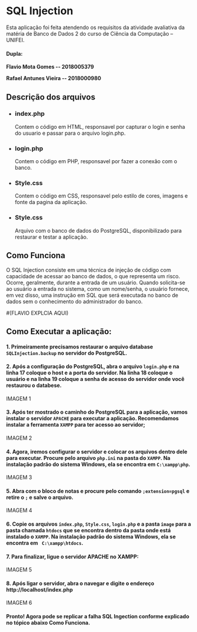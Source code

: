 # SQL Injection
Esta aplicação foi feita atendendo os requisitos da atividade avaliativa da matéria de Banco de Dados 2 do curso de Ciência da Computação – UNIFEI.
#### Dupla:
**Flavio Mota Gomes -- 2018005379**

**Rafael Antunes Vieira -- 2018000980**

## Descrição dos arquivos
- ### index.php
   Contem o código em HTML, responsavel por capturar o login e senha do usuario e passar para o arquivo login.php.
- ### login.php
   Contem o código em PHP, responsavel por fazer a conexão com o banco.
- ### Style.css
   Contem o código em CSS, responsavel pelo estilo de cores, imagens e fonte da pagina da aplicação.
- ### Style.css
   Arquivo com o banco de dados do PostgreSQL, disponibilizado para restaurar e testar a aplicação.
   
## Como Funciona

O SQL Injection consiste em uma técnica de injeção de código com capacidade de acessar ao banco de dados, o que representa um risco. Ocorre, geralmente, durante a entrada de um usuário. Quando solicita-se ao usuário a entrada no sistema, como um nome/senha, o usuário fornece, em vez disso, uma instrução em SQL que será executada no banco de dados sem o conhecimento do administrador do banco.

#(FLAVIO EXPLCIA AQUI)
   
## Como Executar a aplicação:  

#### 1. Primeiramente precisamos restaurar o arquivo database ``` SQLInjection.backup``` no servidor do PostgreSQL.

#### 2. Após a configuração do PostgreSQL, abra o arquivo ```login.php``` e na linha **17** coloque o host e a porta do servidor. Na linha **18** coloque o usuário e na linha **19** coloque a senha de acesso do servidor onde você restaurou o databese.

IMAGEM 1

#### 3. Após ter mostrado o caminho do PostgreSQL para a aplicação, vamos instalar o servidor ``` APACHE ``` para executar a aplicação. Recomendamos instalar a ferramenta ```XAMPP``` para ter acesso ao servidor;

IMAGEM 2

#### 4. Agora, iremos configurar o servidor e colocar os arquivos dentro dele para executar. Procure pelo arquivo ```php.ini``` na pasta do ```XAMPP```. Na instalação padrão do sistema Windows, ela se encontra em ```C:\xampp\php```.

IMAGEM 3

#### 5. Abra com o bloco de notas e procure pelo comando ```;extension=pgsql``` e retire o ```;``` e salve o arquivo.

IMAGEM 4

#### 6. Copie os arquivos ```index.php```, ```Style.css```, ```login.php``` e a pasta ```image``` para a pasta chamada ```htdocs``` que se encontra dentro da pasta onde está instalado o ```XAMPP```. Na instalação padrão do sistema Windows, ela se encontra em ``` C:\xampp\htdocs```.


#### 7. Para finalizar, ligue o servidor APACHE no XAMPP:

IMAGEM 5

#### 8. Após ligar o servidor, abra o navegar e digite o endereço http://localhost/index.php

IMAGEM 6

#### Pronto! Agora pode se replicar a falha SQL Ingection conforme explicado no tópico abaixo **Como Funciona**.

   


